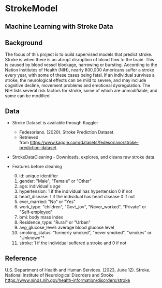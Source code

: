 # StrokeModel
Machine Learning with Stroke Data
---

## Background
The focus of this project is to build supervised models that predict stroke. 
Stroke is when there is an abrupt disruption of blood flow to the brain. 
This is caused by blood vessel blockage, narrowing or bursting. 
According to the Nation Institutes of Health (NIH), nearly 800,000 Americans suffer a 
stroke every year, with some of these cases being fatal. 
If an individual survives a stroke, the neurological effects can be mild to severe, 
and may include cognitive decline, movement problems and emotional dysregulation. 
The NIH lists several risk factors for stroke, some of which are unmodifiable, 
and some can be modified. 

## Data 

- Stroke Dataset is available through Kaggle: 
  - Fedesoriano. (2020). Stroke Prediction Dataset. 
  - Retrieved from https://www.kaggle.com/datasets/fedesoriano/stroke-prediction-dataset.
- StrokeDataCleaning - Downloads, explores, and cleans raw stroke data.
- Features before cleaning
  
  0) id: unique identifier
  1) gender: "Male", "Female" or "Other"
  2) age: individual's age
  3. hypertension: 1 if the individual has hypertension 0 if not
  4. heart_disease: 1 if the individual has heart disease 0 if not
  5. ever_married: "No" or "Yes"
  6. work_type: "children", "Govt_jov", "Never_worked", "Private" or "Self-employed"
  7. bmi: body mass index
  8. Residence_type: "Rural" or "Urban"
  9. avg_glucose_level: average blood glucose level 
  10. smoking_status: "formerly smoked", "never smoked", "smokes" or "Unknown"*
  11. stroke: 1 if the individual suffered a stroke and 0 if not

## Reference
U.S. Department of Health and Human Services. (2023, June 12). Stroke. 
National Institute of Neurological Disorders and Stroke
https://www.ninds.nih.gov/health-information/disorders/stroke 


